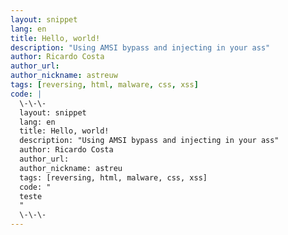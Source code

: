 ```yaml
---
layout: snippet
lang: en
title: Hello, world!
description: "Using AMSI bypass and injecting in your ass"
author: Ricardo Costa
author_url:
author_nickname: astreuw
tags: [reversing, html, malware, css, xss]
code: |
  \-\-\-
  layout: snippet
  lang: en
  title: Hello, world!
  description: "Using AMSI bypass and injecting in your ass"
  author: Ricardo Costa
  author_url:
  author_nickname: astreu
  tags: [reversing, html, malware, css, xss]
  code: "
  teste
  "
  \-\-\-
---
```


